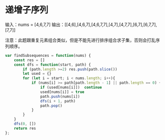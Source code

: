 # 递增子序列

输入：nums = [4,6,7,7]
输出：[[4,6],[4,6,7],[4,6,7,7],[4,7],[4,7,7],[6,7],[6,7,7],[7,7]]

注意：此题跟重复元素组合类似，但是不能先进行排序组合求子集，否则会打乱序列顺序。



``` js
var findSubsequences = function(nums) {
    const res = []
    const dfs = function(start, path) {
        if (path.length >=2) res.push(path.slice())
        let used = {}
        for (let i = start; i < nums.length; i++){
            if (nums[i] >= path[path.length - 1] || path.length == 0) {
                if (used[nums[i]])  continue
                used[nums[i]] = true
                path.push(nums[i])
                dfs(i + 1, path)
                path.pop()
            }
        }
    }
    dfs(0, [])
    return res
};
```